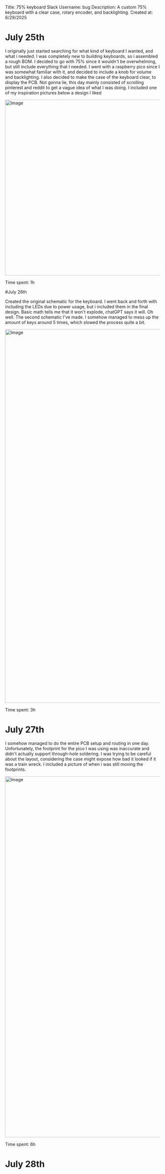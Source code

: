 Title: 75% keyboard
Slack Username: bug
Description: A custom 75% keyboard with a clear case, rotary encoder, and backlighting.
Created at: 6/29/2025

# July 25th

I originally just started searching for what kind of keyboard I wanted, and what i needed. 
I was completely new to building keyboards, so i assembled a rough BOM. I decided to go with 75% since it wouldn't be overwhelming,
but still include everything that I needed. I went with a raspberry pico since I was somewhat familiar with it, 
and decided to include a knob for volume and backlighting. 
I also decided to make the case of the keyboard clear, to display the PCB. 
Not gonna lie, this day mainly consisted of scrolling pinterest and reddit to get a vague idea of what I was doing. 
I included one of my inspiration pictures below a design I liked

<img width="726" height="572" alt="Image" src="https://github.com/user-attachments/assets/0a9f7c8d-1f64-4fcd-93ce-3fd98704bf43" />

Time spent: 1h

#July 26th

Created the original schematic for the keyboard. I went back and forth with including the LEDs due to power usage, 
but i included them in the final design. Basic math tells me that it won't explode, chatGPT says it will. Oh well.
The second schematic I've made. I somehow managed to mess up the amount of keys around 5 times, which slowed the 
process quite a bit. 

<img width="1514" height="1216" alt="Image" src="https://github.com/user-attachments/assets/ecafe855-e85c-45ba-87ba-283ae8d7da1b" />

Time spent: 3h

# July 27th

I somehow managed to do the entire PCB setup and routing in one day. Unfortunately, the footprint for the pico I was using was inaccurate and didn't actually support through-hole soldering. I was trying to be careful about the layout, considering the case might expose how bad it looked if it was a train wreck. I included a picture of when i was still moving the footprints.

<img width="1680" height="1175" alt="Image" src="https://github.com/user-attachments/assets/3b0856bb-89e9-4cc6-80e4-23c2d755e1a4" />

Time spent: 6h

# July 28th





